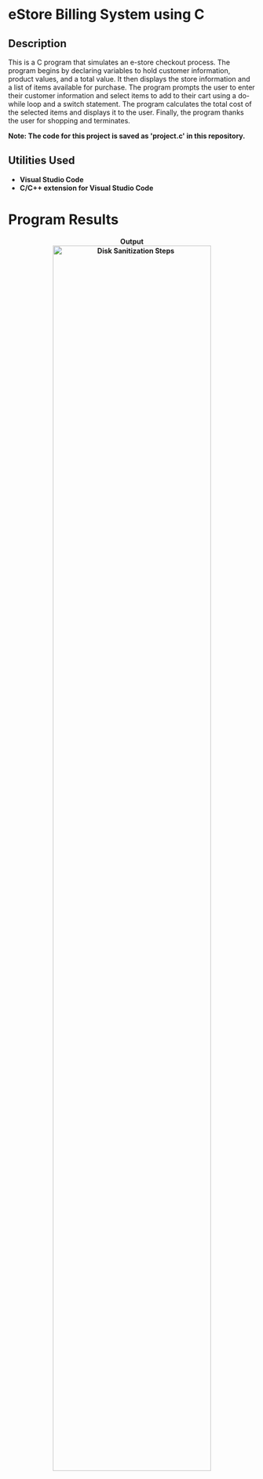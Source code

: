 <h1>eStore Billing System using C</h1>

<h2>Description</h2>

This is a C program that simulates an e-store checkout process. The program begins by declaring variables to hold customer information, product values, and a total value. It then displays the store information and a list of items available for purchase. The program prompts the user to enter their customer information and select items to add to their cart using a do-while loop and a switch statement. The program calculates the total cost of the selected items and displays it to the user. Finally, the program thanks the user for shopping and terminates.

<b>Note: The code for this project is saved as 'project.c' in this repository.<b>
<br />

<h2>Utilities Used</h2>

- <b>Visual Studio Code</b> 
- <b>C/C++ extension for Visual Studio Code</b> 
  
<h1>Program Results</h1>

<p align="center">
Output<br/>
<img src="https://i.imgur.com/AHgLc35.png" width="80%" alt="Disk Sanitization Steps"/>
<br />
<br />

<!--
 ```diff
- text in red
+ text in green
! text in orange
# text in gray
@@ text in purple (and bold)@@
```
--!>
